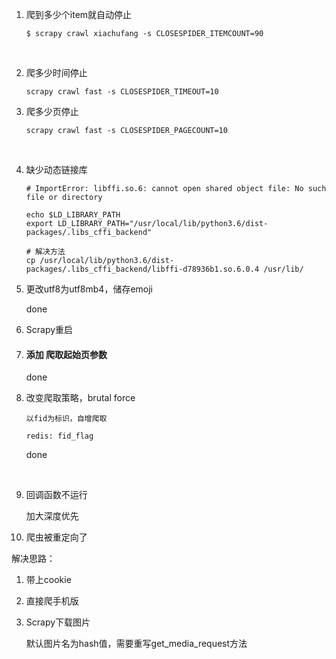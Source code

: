 1. 爬到多少个item就自动停止

   ```shell
   $ scrapy crawl xiachufang -s CLOSESPIDER_ITEMCOUNT=90
   ```

   ​


2. 爬多少时间停止

   ```shell
   scrapy crawl fast -s CLOSESPIDER_TIMEOUT=10
   ```


3. 爬多少页停止

   ```shell
   scrapy crawl fast -s CLOSESPIDER_PAGECOUNT=10
   ```

   ​

4. 缺少动态链接库

    ```shell
    # ImportError: libffi.so.6: cannot open shared object file: No such file or directory 

    echo $LD_LIBRARY_PATH
    export LD_LIBRARY_PATH="/usr/local/lib/python3.6/dist-packages/.libs_cffi_backend"
    
    # 解决方法    
    cp /usr/local/lib/python3.6/dist-packages/.libs_cffi_backend/libffi-d78936b1.so.6.0.4 /usr/lib/

    ```





5. 更改utf8为utf8mb4，储存emoji

    done


6. Scrapy重启 

7. #### 添加 爬取起始页参数

    done

8. 改变爬取策略，brutal force

    ```
    以fid为标识，自增爬取

    redis: fid_flag
    ```

    done

    ​

9. 回调函数不运行

    加大深度优先

10. 爬虫被重定向了

   解决思路：

   1. 带上cookie
   2. 直接爬手机版

11. Scrapy下载图片

    默认图片名为hash值，需要重写get_media_request方法

    ​
